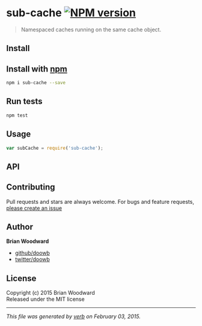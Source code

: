 # sub-cache [![NPM version](https://badge.fury.io/js/sub-cache.svg)](http://badge.fury.io/js/sub-cache)

> Namespaced caches running on the same cache object.

## Install
## Install with [npm](npmjs.org)

```bash
npm i sub-cache --save
```

## Run tests

```bash
npm test
```

## Usage

```js
var subCache = require('sub-cache');
```

## API


## Contributing
Pull requests and stars are always welcome. For bugs and feature requests, [please create an issue](https://github.com/doowb/sub-cache/issues)

## Author

**Brian Woodward**
 
+ [github/doowb](https://github.com/doowb)
+ [twitter/doowb](http://twitter.com/doowb) 

## License
Copyright (c) 2015 Brian Woodward  
Released under the MIT license

***

_This file was generated by [verb](https://github.com/assemble/verb) on February 03, 2015._